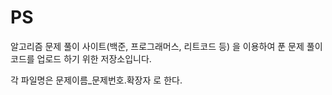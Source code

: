# PS

알고리즘 문제 풀이 사이트(백준, 프로그래머스, 리트코드 등) 을 이용하여 푼 문제 풀이 코드를 업로드 하기 위한 저장소입니다.  

각 파일명은 문제이름_문제번호.확장자 로 한다.
